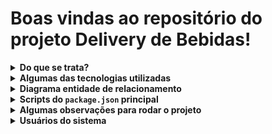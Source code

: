 # Boas vindas ao repositório do projeto Delivery de Bebidas!
<details>
  <summary>
    <strong>Do que se trata?</strong>
  </summary><br>

  **Neste projeto, nosso grupo desenvolveu um app de delivery para uma distribuidora de bebidas.**

  A distribuidora de cervejas da dona Tereza está se informatizando! Seu negócio, antes focado em um local específico da cidade, passou a receber uma quantidade massiva de encomendas de outros pontos, expandindo sua atuação via delivery. Isso tudo graças ao excelente preço das bebidas e atendimento da equipe de vendas.

  Agora a distribuidora possui alguns pontos de venda na cidade para agilizar no atendimento dessas áreas. Cada ponto de venda, por sua vez, possui uma pessoa vendedora responsável.

  Como seu antigo sistema, que era um conjunto de planilhas, já não atende a necessidade do negócio por gerar muita manutenção, procuramos desenvolver uma ideia de aplicativo que pudesse agilizar a vida de sua equipe e das pessoas que compram seus produtos. O aplicativo inclui:

- Ter acesso via login: tanto clientes como pessoas vendedoras, assim como a própria dona Tereza, que administra o sistema, devem ter acesso ao aplicativo via login, porém para funções diferentes: (1) A pessoa cliente, que compra da lista de produtos; (2) A pessoa vendedora, que aprova, prepara e entrega; (3) A pessoa administradora, que gerencia quem usa o aplicativo;
- Fazer a comunicação entre clientes e pessoas vendedoras: a pessoa cliente faz o pedido via "carrinho de compras" e a pessoa vendedora aprova, prepara e envia esse pedido. Quando o produto é recebido por quem comprou, essa pessoa marca o pedido como "recebido". Ambos devem possuir detalhes sobre seus pedidos;
- Se a pessoa cliente faz o pedido, o mesmo deve aparecer para a pessoa vendedora em seu dash de pedidos após a atualização da página. A pessoa cliente, por sua vez, deve ter as informações sobre seu pedido quando sua página for atualizada, ou seja, ter informações se o pedido está sendo preparado ou se já saiu pra entrega;

</details>

<details>
  
  <summary>
    <strong>Algumas das tecnologias utilizadas</strong>
  </summary><br>
  
  - Frontend
      - React
      - Html
      - CSS
  - Backend
      - Nodejs
      - Javascript
      - Express
      - MySQL
      - Sequelize
  
</details>


<details>
  
  <summary>
    <strong>Diagrama entidade de relacionamento</strong>
  </summary><br>
  
   ![Diagrama de ER](./assets/readme/der.png)
  
</details>

<details>
  <summary>
    <strong>Scripts do <code>package.json</code> principal</strong>
  </summary><br>

  **São os scripts da raiz do projeto (`./package.json`) e não das aplicações individuais `./front-end/package.json` e `./back-end/package.json`**:

- `start`: Limpa as portas `3000` e `3001`. Também prepara o campo rodando o `Sequelize` para restaurar o **banco de dados de testes** (final `-test`) e sobe a aplicação com `pm2` em modo `fork` (uma instância para cada aplicação). Nesse modo, as alterações não são assistidas;
  - *uso (na raiz do projeto): `npm start`*

- `stop`: Para e deleta as aplicações rodando no `pm2`;
  - *uso (na raiz do projeto): `npm stop`*

- `dev`: Limpa as portas `3000` e `3001` e sobe a aplicação com `pm2` em modo `fork` (uma instância pra cada aplicação). Nesse modo, as atualizações são assistidas (modo `watch`);
  - *uso (na raiz do projeto): `npm run dev`*

- `dev:prestart`: A partir da raiz, esse comando faz o processo de instalação de dependências (`npm i`) nos dois projetos (`./front-end` e `./back-end`) e roda o `Sequelize` no `./back-end` (lembrar de configurar o `.env` no mesmo);
  - *uso (na raiz do projeto): `npm run dev:prestart`*

- `db:reset`: Roda os scripts do `Sequelize` restaurando o **banco de dados de desenvolvimento** (final `-dev`). Utilize esse script caso ocorra algum problema no seu banco local;
  - *uso (na raiz do projeto): `npm run db:reset`*

- `db:reset:debug`: Roda os scripts do `Sequelize` restaurando o **banco de dados de desenvolvimento** (final `-dev`). Utilize esse script caso ocorra algum problema no seu banco local. Esse comando também é capaz de retornar informações detalhadas de erros (quando ocorrerem no processo);
  - *uso (na raiz do projeto): `npm run db:reset:debug`*

</details>

<details>
  <summary>
    <strong>Algumas observações para rodar o projeto</strong>
  </summary><br>

  <strong> 1. Existe um arquivo chamado 🐳 <code>docker-compose.yml</code></strong> capaz de subir um container MySQL dispensando a instalação do mesmo. Rode o comando <code>docker-compose up -d</code>. Caso tenha MySQL instalado cheque o arquivo em <code>back-end/src/database/config/config.js</code> para a configuração das váriaveis de ambiente </strong> <br> 
    
  <strong> 2. É nessário ter instalado o Nodejs em uma versão igual ou superior ao 16</strong><br><br>
  <strong> 3. Também se faz nessário o gerenciador de pacotes do Nodejs NPM (Node Package Manager)</strong><br>
  
</details>


<details>
  
   <summary>
    <strong>Usuários do sistema</strong>
  </summary><br>
  
  - Cliente:. <br>
    - usuário: zebirita@email.com 
    - senha: "$#zebirita#$" (sem as "") <br>
  - Vendedor:. <br>
    - usuário: fulana@deliveryapp.com 
    - senha: fulana@123 <br>
  - Adm:. <br>
    - usuário: adm@deliveryapp.com 
    - senha: --adm2@21!!-- <br>
  
</details>
